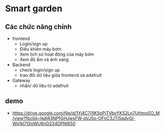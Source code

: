 # Smart garden
## Các chức năng chính 
- frontend 
  - Login/sign up 
  - Điều khiên máy bơm 
  - Xem lịch sử hoạt động của máy bơm
  - Xem độ ẩm và ánh sáng 
- Backend 
   - check login/sign up
   - trao đổi dữ liệu giữa frontend và adafruit
- Gateway
  - nhận/ dữ liệu từ adafruit
## demo 
- https://drive.google.com/file/d/1Yj4C7j1lK5pPjTVbvYK52Ln7UHmoSO_M/view?fbclid=IwAR3NPfGHJwsFW-pVJ5o-OFnC3JTlSqdvGl-Wq1kl7OioWU6nD234DPNl650
